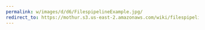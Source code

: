 ```yaml
---
permalink: w/images/d/d6/FilespipelineExample.jpg/
redirect_to: https://mothur.s3.us-east-2.amazonaws.com/wiki/filespipelineexample.jpg
---
```


